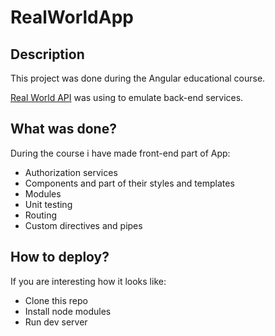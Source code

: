 # RealWorldApp

## Description
This project was done during the Angular educational course.

[Real World API](https://realworld-docs.netlify.app/docs/specs/frontend-specs/api/) was using to emulate back-end services.

## What was done?

During the course i have made front-end part of App:
- Authorization services
- Components and part of their styles and templates
- Modules
- Unit testing
- Routing 
- Custom directives and pipes

## How to deploy?

If you are interesting how it looks like: 
- Clone this repo
- Install node modules
- Run dev server





